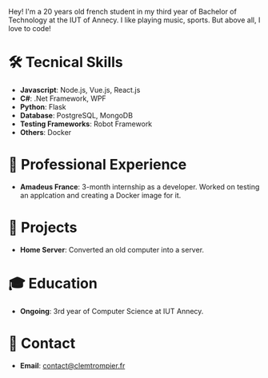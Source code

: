 Hey! I'm a 20 years old french student in my third year of Bachelor of Technology at the IUT of Annecy.
I like playing music, sports. But above all, I love to code!

# 🛠️ Tecnical Skills

- **Javascript**: Node.js, Vue.js, React.js
- **C#**: .Net Framework, WPF
- **Python**: Flask
- **Database**: PostgreSQL, MongoDB
- **Testing Frameworks**: Robot Framework
- **Others**: Docker

# 💼 Professional Experience

- **Amadeus France**: 3-month internship as a developer. Worked on testing an applcation and creating a Docker image for it.

# 🚀 Projects

- **Home Server**: Converted an old computer into a server.

# 🎓 Education

- **Ongoing**: 3rd year of Computer Science at IUT Annecy.

# 📧 Contact

- **Email**: contact@clemtrompier.fr
